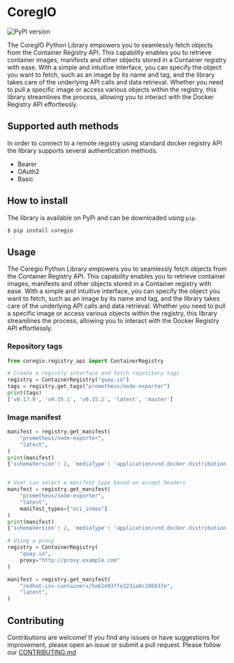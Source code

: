 # CoregIO
![PyPI version](https://badge.fury.io/py/coregio.svg)

The CoregIO Python Library empowers you to seamlessly fetch objects from the Container Registry API. This capability enables you to retrieve container images, manifests and other objects stored in a Container registry with ease. With a simple and intuitive interface, you can specify the object you want to fetch, such as an image by its name and tag, and the library takes care of the underlying API calls and data retrieval. Whether you need to pull a specific image or access various objects within the registry, this library streamlines the process, allowing you to interact with the Docker Registry API effortlessly.

## Supported auth methods
In order to connect to a remote registry using standard docker registry API the library supports several authentication methods.
 - Bearer
 - OAuth2
 - Basic

## How to install
The library is available on PyPi and can be downloaded using `pip`.
```bash
$ pip install coregio
```

## Usage
The Coregio Python Library empowers you to seamlessly fetch objects from the Container Registry API. This capability enables you to retrieve container images, manifests and other objects stored in a Container registry with ease. With a simple and intuitive interface, you can specify the object you want to fetch, such as an image by its name and tag, and the library takes care of the underlying API calls and data retrieval. Whether you need to pull a specific image or access various objects within the registry, this library streamlines the process, allowing you to interact with the Docker Registry API effortlessly.

### Repository tags
```python
from coregio.registry_api import ContainerRegistry

# Create a registry interface and fetch repository tags
registry = ContainerRegistry("quay.io")
tags = registry.get_tags("prometheus/node-exporter")
print(tags)
['v0.17.0', 'v0.15.1', 'v0.15.2', 'latest', 'master']
```
### Image manifest
```python
manifest = registry.get_manifest(
    "prometheus/node-exporter",
    "latest",
)
print(manifest)
{'schemaVersion': 2, 'mediaType': 'application/vnd.docker.distribution.manifest.v2+json', 'config': {'mediaType': 'application/vnd.docker.container.image.v1+json', 'size': 3361, 'digest': 'sha256:173d3570a5af2b2ef8816b40af3ca985280549520e8d328a7f20333d9f354d1b'}, 'layers': [{'mediaType': 'application/vnd.docker.image.rootfs.diff.tar.gzip', 'size': 777654, 'digest': 'sha256:e6b9e25f5d0157c1c76c9d3680c4645368c9ac87cb008b5eddf9d856b8551373'}, {'mediaType': 'application/vnd.docker.image.rootfs.diff.tar.gzip', 'size': 486261, 'digest': 'sha256:0c6a06713be86bfb61b5f1ce1217f7b509c7ea7b894af65149cafac5004ee28f'}, {'mediaType': 'application/vnd.docker.image.rootfs.diff.tar.gzip', 'size': 10458504, 'digest': 'sha256:15ef7072c2ab4f35955068b02a09e669a5613d5bfca4f5c442c45b958036f17a'}]}


# User can select a manifest type based on accept headers
manifest = registry.get_manifest(
    "prometheus/node-exporter",
    "latest",
    manifest_types=["oci_index"]
)
print(manifest)
{'schemaVersion': 2, 'mediaType': 'application/vnd.docker.distribution.manifest.list.v2+json', 'manifests': [{'mediaType': 'application/vnd.docker.distribution.manifest.v2+json', 'size': 595, 'digest': 'sha256:1b2da31e89c8efe8d67f726f9872ca2fce95ddb1d5d97fd71468d5c48de85ddf', 'platform': {'architecture': 'amd64', 'os': 'linux'}}, {'mediaType': 'application/vnd.docker.distribution.manifest.v2+json', 'size': 595, 'digest': 'sha256:18ef5a4eb0a00e0513c8d4fb87bc31728e4c7ed6caea83c608c5048418b00185', 'platform': {'architecture': 'ppc64le', 'os': 'linux'}}, {'mediaType': 'application/vnd.docker.distribution.manifest.v2+json', 'size': 595, 'digest': 'sha256:c3e79af3edaf3b05282565c0b3e08e5b189e4200153114475256d00367da09da', 'platform': {'architecture': 's390x', 'os': 'linux'}}, {'mediaType': 'application/vnd.docker.distribution.manifest.v2+json', 'size': 595, 'digest': 'sha256:7da24517de68a4af11f098841d10c2e02f12619c662e5b812bff7959e2a477a6', 'platform': {'architecture': 'arm64', 'os': 'linux'}}]}

```


```python
# Using a proxy
registry = ContainerRegistry(
    "quay.io",
    proxy="http://proxy.example.com"
)

manifest = registry.get_manifest(
    "redhat-isv-containers/5e61e93ffe2231a0c286037e",
    "latest",
)

```

## Contributing
Contributions are welcome! If you find any issues or have suggestions for improvement, please open an issue or submit a pull request. Please follow our [CONTRIBUTING.md](./CONTRIBUTING.md)